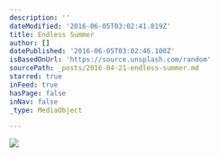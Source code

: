 ```yaml
---
description: ''
dateModified: '2016-06-05T03:02:41.819Z'
title: Endless Summer
author: []
datePublished: '2016-06-05T03:02:46.100Z'
isBasedOnUrl: 'https://source.unsplash.com/random'
sourcePath: _posts/2016-04-21-endless-summer.md
starred: true
inFeed: true
hasPage: false
inNav: false
_type: MediaObject

---
```

![](https://the-grid-user-content.s3-us-west-2.amazonaws.com/b9b0fb3b-7a5c-4ec8-851a-98e2777b97f5.jpg)